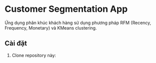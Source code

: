 # Customer Segmentation App

Ứng dụng phân khúc khách hàng sử dụng phương pháp RFM (Recency, Frequency, Monetary) và KMeans clustering.

## Cài đặt

1. Clone repository này:

